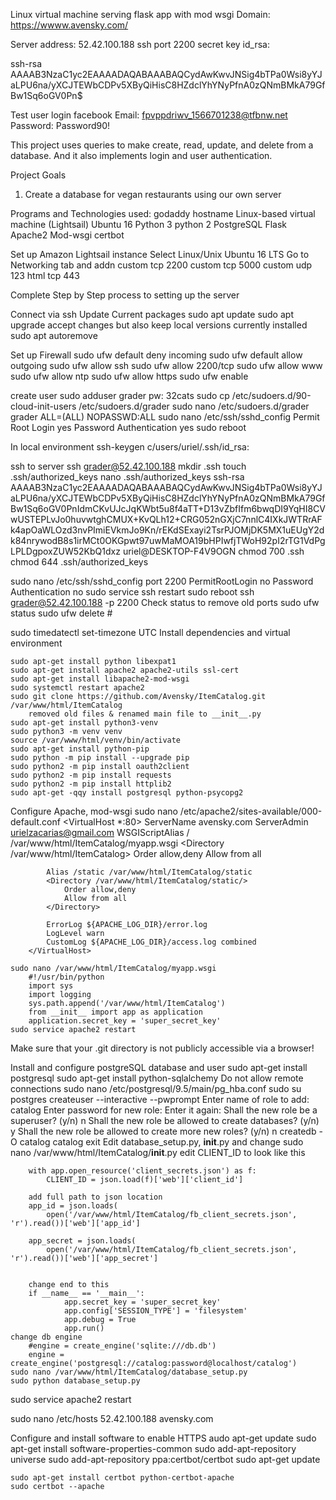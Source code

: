 Linux virtual machine serving flask app with mod wsgi
Domain: https://wwww.avensky.com/

Server address: 52.42.100.188
ssh port 2200
secret key id_rsa:

ssh-rsa AAAAB3NzaC1yc2EAAAADAQABAAABAQCydAwKwvJNSig4bTPa0Wsi8yYJaLPU6na/yXCJTEWbCDPv5XByQiHisC8HZdclYhYNyPfnA0zQNmBMkA79GfBw1Sq6oGV0Pn$

Test user login facebook
Email: fpvppdriwv_1566701238@tfbnw.net
Password: Password90!


This project uses queries to make create, read, update, and delete from a database.
And it also implements login and user authentication.

Project Goals
1) Create a database for vegan restaurants using our own server

Programs and Technologies used:
godaddy hostname
Linux-based virtual machine (Lightsail)
Ubuntu 16
Python 3
python 2
PostgreSQL
Flask
Apache2
Mod-wsgi
certbot

Set up Amazon Lightsail instance
Select Linux/Unix Ubuntu 16 LTS
Go to Networking tab and addn 
	custom   tcp   2200
	custom   tcp   5000
	custom   udp   123
	html     tcp   443  

Complete Step by Step process to setting up the server

Connect via ssh
Update Current packages
sudo apt update
sudo apt upgrade
	accept changes but also keep local versions currently installed
sudo apt autoremove

Set up Firewall
sudo ufw default deny incoming
sudo ufw default allow outgoing
sudo ufw allow ssh
sudo ufw allow 2200/tcp
sudo ufw allow www
sudo ufw allow ntp
sudo ufw allow https
sudo ufw enable

create user
sudo adduser grader
pw: 32cats
sudo cp /etc/sudoers.d/90-cloud-init-users /etc/sudoers.d/grader
sudo nano /etc/sudoers.d/grader
	grader ALL=(ALL) NOPASSWD:ALL
sudo nano /etc/ssh/sshd_config
	Permit Root Login yes
	Password Authentication yes
sudo reboot

In local environment
	ssh-keygen
	c/users/uriel/.ssh/id_rsa: 

ssh to server
	ssh grader@52.42.100.188
	mkdir .ssh
	touch .ssh/authorized_keys
	nano .ssh/authorized_keys
		ssh-rsa AAAAB3NzaC1yc2EAAAADAQABAAABAQCydAwKwvJNSig4bTPa0Wsi8yYJaLPU6na/yXCJTEWbCDPv5XByQiHisC8HZdclYhYNyPfnA0zQNmBMkA79GfBw1Sq6oGV0PnIdmCKvUJcJqKWbt5u8f4aTT+D13vZbfIfm6bwqDI9YqHI8CVwUSTEPLvJo0huvwtghCMUX+KvQLh12+CRG052nGXjC7nnlC4IXkJWTRrAFk4apOaWLOzd3nvPImiEVkmJo9Kn/rEKdSExayi2TsrPJOMjDK5MX1uEUgY2dk84nrywodB8s1irMCt0OKGpwt97uwMaMOA19bHPIwfjTWoH92pI2rTG1VdPgLPLDgpoxZUW52KbQ1dxz uriel@DESKTOP-F4V9OGN 
	chmod 700 .ssh
	chmod 644 .ssh/authorized_keys

sudo nano /etc/ssh/sshd_config
	port 2200
	PermitRootLogin no
	Password Authentication no
sudo service ssh restart
sudo reboot
ssh grader@52.42.100.188 -p 2200
Check status to remove old ports
	sudo ufw status
	sudo ufw delete #
	
sudo timedatectl set-timezone UTC
Install dependencies and virtual environment

	sudo apt-get install python libexpat1 
	sudo apt-get install apache2 apache2-utils ssl-cert
	sudo apt-get install libapache2-mod-wsgi
	sudo systemctl restart apache2
	sudo git clone https://github.com/Avensky/ItemCatalog.git /var/www/html/ItemCatalog
		removed old files & renamed main file to __init__.py
	sudo apt-get install python3-venv
	sudo python3 -m venv venv
	source /var/www/html/venv/bin/activate
	sudo apt-get install python-pip
	sudo python -m pip install --upgrade pip
	sudo python2 -m pip install oauth2client
	sudo python2 -m pip install requests
	sudo python2 -m pip install httplib2	
	sudo apt-get -qqy install postgresql python-psycopg2

Configure Apache, mod-wsgi
	sudo nano /etc/apache2/sites-available/000-default.conf
		<VirtualHost *:80>
			ServerName avensky.com
			ServerAdmin urielzacarias@gmail.com
			WSGIScriptAlias / /var/www/html/ItemCatalog/myapp.wsgi
			<Directory /var/www/html/ItemCatalog>
				Order allow,deny
				Allow from all
			</Directory>
			
			Alias /static /var/www/html/ItemCatalog/static
			<Directory /var/www/html/ItemCatalog/static/>
				Order allow,deny
				Allow from all
			</Directory>
			
			ErrorLog ${APACHE_LOG_DIR}/error.log
			LogLevel warn
			CustomLog ${APACHE_LOG_DIR}/access.log combined
		</VirtualHost>

	sudo nano /var/www/html/ItemCatalog/myapp.wsgi
		#!/usr/bin/python
		import sys
		import logging
		sys.path.append('/var/www/html/ItemCatalog')
		from __init__ import app as application
		application.secret_key = 'super_secret_key'
	sudo service apache2 restart

Make sure that your .git directory is not publicly accessible via a browser!

Install and configure postgreSQL database and user
	sudo apt-get install postgresql 
	sudo apt-get install python-sqlalchemy
	Do not allow remote connections
		sudo nano /etc/postgresql/9.5/main/pg_hba.conf
	sudo su postgres
	createuser --interactive --pwprompt
		Enter name of role to add: catalog
		Enter password for new role:
		Enter it again:
		Shall the new role be a superuser? (y/n) n
		Shall the new role be allowed to create databases? (y/n) y
		Shall the new role be allowed to create more new roles? (y/n) n
		createdb -O catalog catalog
	exit
Edit database_setup.py, __init__.py and change
	sudo nano /var/www/html/ItemCatalog/__init__.py
		edit CLIENT_ID to look like this

		with app.open_resource('client_secrets.json') as f:
			CLIENT_ID = json.load(f)['web']['client_id']
		
		add full path to json location
		app_id = json.loads(
			open('/var/www/html/ItemCatalog/fb_client_secrets.json', 'r').read())['web']['app_id']

		app_secret = json.loads(
			open('/var/www/html/ItemCatalog/fb_client_secrets.json', 'r').read())['web']['app_secret']


		change end to this
		if __name__ == '__main__':
				app.secret_key = 'super_secret_key'
				app.config['SESSION_TYPE'] = 'filesystem'
				app.debug = True
				app.run()
	change db engine
		#engine = create_engine('sqlite:///db.db')
		engine = create_engine('postgresql://catalog:password@localhost/catalog')		
	sudo nano /var/www/html/ItemCatalog/database_setup.py
	sudo python database_setup.py
sudo service apache2 restart

sudo nano /etc/hosts
52.42.100.188 avensky.com

Configure and install software to enable HTTPS 
	audo apt-get update
	sudo apt-get install software-properties-common
	sudo add-apt-repository universe
	sudo add-apt-repository ppa:certbot/certbot
	sudo apt-get update

	sudo apt-get install certbot python-certbot-apache
	sudo certbot --apache
